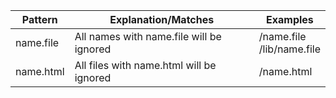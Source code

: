 Pattern|Explanation/Matches |Examples
-----        |  ------------  | --------     
name.file | All names with name.file will be ignored    | /name.file <br>  /lib/name.file 
name.html | All files with name.html will be ignored    | /name.html
